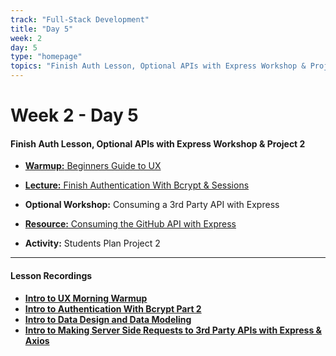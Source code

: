 ```yaml
---
track: "Full-Stack Development"
title: "Day 5"
week: 2
day: 5
type: "homepage"
topics: "Finish Auth Lesson, Optional APIs with Express Workshop & Project 2"
---
```



# Week 2 - Day 5

#### Finish Auth Lesson, Optional APIs with Express Workshop & Project 2
- [**Warmup:** Beginners Guide to UX](/full-stack-development/week-2/day-5/lecture-materials/beginners-guide-to-ux/)
- [**Lecture:** Finish Authentication With Bcrypt & Sessions](https://seir-perseverance.netlify.app/full-stack-development/week-2/day-4/lecture-materials/authentication-with-bcrypt-and-sessions/#create-a-user-model)
- **Optional Workshop:** Consuming a 3rd Party API with Express
- [**Resource:** Consuming the GitHub API with Express](/full-stack-development/week-2/day-5/lecture-materials/consuming-the-github-api-with-express)

- **Activity:** Students Plan Project 2


<hr>

#### Lesson Recordings

- [**Intro to UX Morning Warmup**](https://generalassembly.zoom.us/rec/share/uErYSzWbkxYlcGK3G7uh9P60oli2DnNm_PXtrWYoG_z2ds_qCPyt157jDQD2NRdf.W6Dthy0a6JIRXKa9?startTime=1616158917000)
- [**Intro to Authentication With Bcrypt Part 2**](https://generalassembly.zoom.us/rec/share/uErYSzWbkxYlcGK3G7uh9P60oli2DnNm_PXtrWYoG_z2ds_qCPyt157jDQD2NRdf.W6Dthy0a6JIRXKa9?startTime=1616163316000)
- [**Intro to Data Design and Data Modeling**](https://generalassembly.zoom.us/rec/share/uErYSzWbkxYlcGK3G7uh9P60oli2DnNm_PXtrWYoG_z2ds_qCPyt157jDQD2NRdf.W6Dthy0a6JIRXKa9?startTime=1616176429000)
- [**Intro to Making Server Side Requests to 3rd Party APIs with Express & Axios**](https://generalassembly.zoom.us/rec/share/uErYSzWbkxYlcGK3G7uh9P60oli2DnNm_PXtrWYoG_z2ds_qCPyt157jDQD2NRdf.W6Dthy0a6JIRXKa9?startTime=1616179817000)
  




